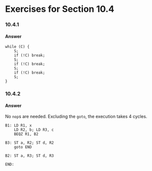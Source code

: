 # Exercises for Section 10.4

### 10.4.1
#### Answer
```
while (C) {
    S;
    if (!C) break;
    S;
    if (!C) break;
    S;
    if (!C) break;
    S;
}
```

### 10.4.2
#### Answer
No `nop`s are needed. Excluding the `goto`, the execution takes 4 cycles. 
```
B1: LD R1, x
    LD R2, b; LD R3, c
    BEQZ R1, B2

B3: ST a, R2; ST d, R2
    goto END

B2: ST a, R3; ST d, R3

END:
```
